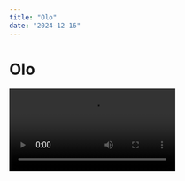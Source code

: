 ```yaml
---
title: "Olo"
date: "2024-12-16"
---
```


# Olo

![Olo](https://media.tenor.com/HJdRQmFmfSQAAAPo/holo-ollo.mp4)

